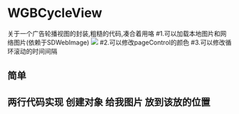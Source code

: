 # WGBCycleView
关于一个广告轮播视图的封装,粗糙的代码,凑合着用咯
#1.可以加载本地图片和网络图片(依赖于SDWebImage)
![](https://github.com/WangGuibin/WGBCycleView/blob/master/1234/1234/test/222.gif)
#2.可以修改pageControl的颜色
#3.可以修改循环滚动的时间间隔

## 简单 
## 两行代码实现  创建对象 给我图片  放到该放的位置
